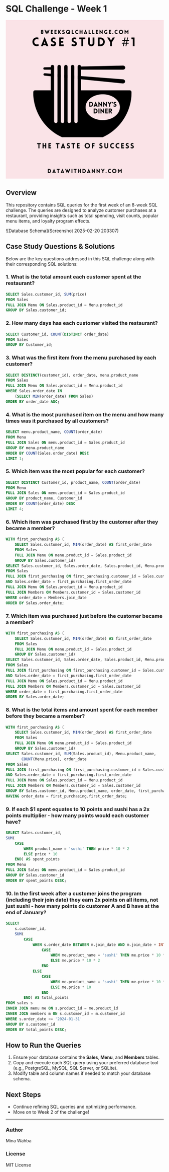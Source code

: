 # SQL Challenge - Week 1

![Case Study #1](1.png)

## Overview
This repository contains SQL queries for the first week of an 8-week SQL challenge. The queries are designed to analyze customer purchases at a restaurant, providing insights such as total spending, visit counts, popular menu items, and loyalty program effects.

![Database Schema](Screenshot 2025-02-20 203307)

## Case Study Questions & Solutions
Below are the key questions addressed in this SQL challenge along with their corresponding SQL solutions:

### 1. What is the total amount each customer spent at the restaurant?
```sql
SELECT Sales.customer_id, SUM(price)
FROM Sales 
FULL JOIN Menu ON Sales.product_id = Menu.product_id
GROUP BY Sales.customer_id;
```

### 2. How many days has each customer visited the restaurant?
```sql
SELECT Customer_id, COUNT(DISTINCT order_date) 
FROM Sales
GROUP BY Customer_id;
```

### 3. What was the first item from the menu purchased by each customer?
```sql
SELECT DISTINCT(customer_id), order_date, menu.product_name 
FROM Sales
FULL JOIN Menu ON Sales.product_id = Menu.product_id
WHERE Sales.order_date IN 
    (SELECT MIN(order_date) FROM Sales)
ORDER BY order_date ASC;
```

### 4. What is the most purchased item on the menu and how many times was it purchased by all customers?
```sql
SELECT menu.product_name, COUNT(order_date) 
FROM Menu
FULL JOIN Sales ON menu.product_id = Sales.product_id
GROUP BY menu.product_name
ORDER BY COUNT(Sales.order_date) DESC
LIMIT 1;
```

### 5. Which item was the most popular for each customer?
```sql
SELECT DISTINCT Customer_id, product_name, COUNT(order_date) 
FROM Menu
FULL JOIN Sales ON menu.product_id = Sales.product_id 
GROUP BY product_name, Customer_id 
ORDER BY COUNT(order_date) DESC
LIMIT 4;
```

### 6. Which item was purchased first by the customer after they became a member?
```sql
WITH first_purchasing AS (
    SELECT Sales.customer_id, MIN(order_date) AS first_order_date
    FROM Sales
    FULL JOIN Menu ON menu.product_id = Sales.product_id
    GROUP BY Sales.customer_id)
SELECT Sales.customer_id, Sales.order_date, Sales.product_id, Menu.product_name
FROM Sales
FULL JOIN first_purchasing ON first_purchasing.customer_id = Sales.customer_id
AND Sales.order_date = first_purchasing.first_order_date
FULL JOIN Menu ON Sales.product_id = Menu.product_id
FULL JOIN Members ON Members.customer_id = Sales.customer_id
WHERE order_date = Members.join_date 
ORDER BY Sales.order_date;
```

### 7. Which item was purchased just before the customer became a member?
```sql
WITH first_purchasing AS (
    SELECT Sales.customer_id, MIN(order_date) AS first_order_date
    FROM Sales
    FULL JOIN Menu ON menu.product_id = Sales.product_id
    GROUP BY Sales.customer_id)
SELECT Sales.customer_id, Sales.order_date, Sales.product_id, Menu.product_name
FROM Sales
FULL JOIN first_purchasing ON first_purchasing.customer_id = Sales.customer_id
AND Sales.order_date = first_purchasing.first_order_date
FULL JOIN Menu ON Sales.product_id = Menu.product_id
FULL JOIN Members ON Members.customer_id = Sales.customer_id
WHERE order_date = first_purchasing.first_order_date
ORDER BY Sales.order_date;
```

### 8. What is the total items and amount spent for each member before they became a member?
```sql
WITH first_purchasing AS (
    SELECT Sales.customer_id, MIN(order_date) AS first_order_date
    FROM Sales
    FULL JOIN Menu ON menu.product_id = Sales.product_id
    GROUP BY Sales.customer_id)
SELECT Sales.customer_id, SUM(Sales.product_id), Menu.product_name,
       COUNT(Menu.price), order_date
FROM Sales
FULL JOIN first_purchasing ON first_purchasing.customer_id = Sales.customer_id
AND Sales.order_date = first_purchasing.first_order_date
FULL JOIN Menu ON Sales.product_id = Menu.product_id
FULL JOIN Members ON Members.customer_id = Sales.customer_id 
GROUP BY Sales.customer_id, Menu.product_name, order_date, first_purchasing.first_order_date
HAVING order_date = first_purchasing.first_order_date;
```

### 9. If each $1 spent equates to 10 points and sushi has a 2x points multiplier - how many points would each customer have?
```sql
SELECT Sales.customer_id,
SUM(
    CASE 
        WHEN product_name = 'sushi' THEN price * 10 * 2
        ELSE price * 10
    END) AS spent_points
FROM Menu 
FULL JOIN Sales ON menu.product_id = Sales.product_id
GROUP BY Sales.customer_id
ORDER BY spent_points DESC;
```

### 10. In the first week after a customer joins the program (including their join date) they earn 2x points on all items, not just sushi - how many points do customer A and B have at the end of January?
```sql
SELECT 
    s.customer_id,
    SUM(
        CASE 
            WHEN s.order_date BETWEEN m.join_date AND m.join_date + INTERVAL '6 days' THEN 
                CASE 
                    WHEN me.product_name = 'sushi' THEN me.price * 10 * 2
                    ELSE me.price * 10 * 2
                END
            ELSE 
                CASE 
                    WHEN me.product_name = 'sushi' THEN me.price * 10 * 2
                    ELSE me.price * 10
                END
        END) AS total_points
FROM sales s
INNER JOIN menu me ON s.product_id = me.product_id
INNER JOIN members m ON s.customer_id = m.customer_id
WHERE s.order_date <= '2024-01-31'  
GROUP BY s.customer_id
ORDER BY total_points DESC;
```

## How to Run the Queries
1. Ensure your database contains the **Sales**, **Menu**, and **Members** tables.
2. Copy and execute each SQL query using your preferred database tool (e.g., PostgreSQL, MySQL, SQL Server, or SQLite).
3. Modify table and column names if needed to match your database schema.

## Next Steps
- Continue refining SQL queries and optimizing performance.
- Move on to Week 2 of the challenge!

---

### Author
Mina Wahba

### License
MIT License
